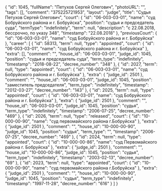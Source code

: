 {
    "id": 1045,
    "fullName": "Петухов Сергей Олегович",
    "photoURL": "",
    "tags": [],
    "comment": "375225721953",
    "layout": "judge",
    "title": "Судья Петухов Сергей Олегович",
    "court": {
        "id": "06-003-03-01",
        "name": "суд Бобруйского района и г. Бобруйска",
        "position": "судья и председатель суда",
        "termType": "indefinitely",
        "term": null,
        "description": "c 22.08.2018, бессрочно, по указу 348",
        "timestamp": "22.08.2018"
    },
    "previousCourt": {
        "id": "06-003-03-01",
        "name": "суд Бобруйского района и г. Бобруйска"
    },
    "career": [
        {
            "id": 58313,
            "term": null,
            "type": "appointed",
            "court": {
                "id": "06-003-03-01",
                "name": "суд Бобруйского района и г. Бобруйска"
            },
            "extra": [],
            "comment": "",
            "house_id": "06-003-03-01",
            "judge_id": 1045,
            "position": "судья и председатель суда",
            "term_type": "indefinitely",
            "timestamp": "2018-08-22",
            "decree_number": "348"
        },
        {
            "id": 2027,
            "term": null,
            "type": "appointed",
            "court": {
                "id": "06-003-03-01",
                "name": "суд Бобруйского района и г. Бобруйска"
            },
            "extra": {
                "judge_id": 2501
            },
            "comment": "",
            "house_id": "06-003-03-01",
            "judge_id": 1045,
            "position": "заместитель председателя",
            "term_type": "indefinitely",
            "timestamp": "2012-03-27",
            "decree_number": "143"
        },
        {
            "id": 2025,
            "term": null,
            "type": "appointed",
            "court": {
                "id": "06-003-03-01",
                "name": "суд Бобруйского района и г. Бобруйска"
            },
            "extra": {
                "judge_id": 2501
            },
            "comment": "",
            "house_id": "06-003-03-01",
            "judge_id": 1045,
            "position": "судья",
            "term_type": "indefinitely",
            "timestamp": "2006-07-25",
            "decree_number": "469"
        },
        {
            "id": 2026,
            "term": null,
            "type": "released",
            "court": {
                "id": "10-000-00-90",
                "name": "суд первомайского района г.Бобруйска"
            },
            "extra": {
                "judge_id": 2501
            },
            "comment": "",
            "house_id": "10-000-00-90",
            "judge_id": 1045,
            "position": "судья",
            "term_type": "",
            "timestamp": "2006-07-25",
            "decree_number": "469"
        },
        {
            "id": 2024,
            "term": null,
            "type": "appointed",
            "court": {
                "id": "10-000-00-86",
                "name": "суд Первомайского района г. Бобруйска"
            },
            "extra": {
                "judge_id": 2501
            },
            "comment": "",
            "house_id": "10-000-00-86",
            "judge_id": 1045,
            "position": "судья",
            "term_type": "indefinitely",
            "timestamp": "2003-02-13",
            "decree_number": "69"
        },
        {
            "id": 2023,
            "term": null,
            "type": "appointed",
            "court": {
                "id": "10-000-00-90",
                "name": "суд первомайского района г.Бобруйска"
            },
            "extra": {
                "judge_id": 2501
            },
            "comment": "",
            "house_id": "10-000-00-90",
            "judge_id": 1045,
            "position": "судья",
            "term_type": "indefinitely",
            "timestamp": "1997-11-28",
            "decree_number": "616"
        }
    ]
}